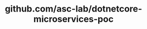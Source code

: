 ---
layout: post
title: github.com/asc-lab/dotnetcore-microservices-poc
categories: link
tags: [انگلیسی, برنامه‌نویسی]
---
